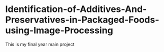 # Identification-of-Additives-And-Preservatives-in-Packaged-Foods-using-Image-Processing
This is my final year main project
